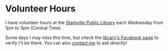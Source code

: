 # Volunteer Hours

I have volunteer hours at the [Starkville Public Library](https://www.starkville.lib.ms.us/)
each Wednesday from 1pm to 3pm (Central Time).

Some days I may miss this time, but check the [library's Facebook page](https://www.facebook.com/STKPUBLIB/)
to verify I'll be there.
You can also [contact me](main/contact.md) to ask directly!
